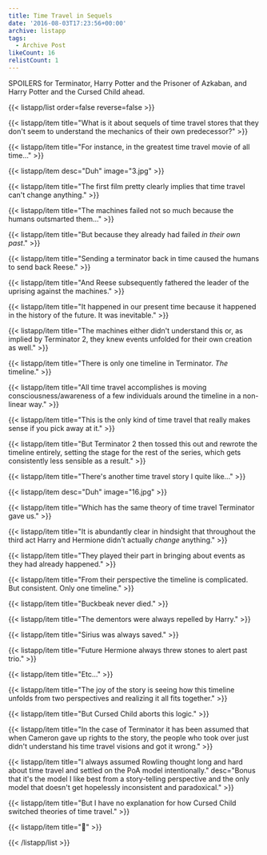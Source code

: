 ```yaml
---
title: Time Travel in Sequels
date: '2016-08-03T17:23:56+00:00'
archive: listapp
tags: 
  - Archive Post
likeCount: 16
relistCount: 1
---
```


SPOILERS for Terminator, Harry Potter and the Prisoner of Azkaban, and Harry Potter and the Cursed Child ahead.

<!--more-->

{{< listapp/list order=false reverse=false >}}

   {{< listapp/item title="What is it about sequels of time travel stores that they don't seem to understand the mechanics of their own predecessor?" >}}

   {{< listapp/item title="For instance, in the greatest time travel movie of all time..." >}}

   {{< listapp/item
      desc="Duh"
      image="3.jpg" >}}

   {{< listapp/item title="The first film pretty clearly implies that time travel can't change anything." >}}

   {{< listapp/item title="The machines failed not so much because the humans outsmarted them..." >}}

   {{< listapp/item title="But because they already had failed *in their own past*." >}}

   {{< listapp/item title="Sending a terminator back in time caused the humans to send back Reese." >}}

   {{< listapp/item title="And Reese subsequently fathered the leader of the uprising against the machines." >}}

   {{< listapp/item title="It happened in our present time because it happened in the history of the future. It was inevitable." >}}

   {{< listapp/item title="The machines either didn't understand this or, as implied by Terminator 2, they knew events unfolded for their own creation as well." >}}

   {{< listapp/item title="There is only one timeline in Terminator. *The* timeline." >}}

   {{< listapp/item title="All time travel accomplishes is moving consciousness/awareness of a few individuals around the timeline in a non-linear way." >}}

   {{< listapp/item title="This is the only kind of time travel that really makes sense if you pick away at it." >}}

   {{< listapp/item title="But Terminator 2 then tossed this out and rewrote the timeline entirely, setting the stage for the rest of the series, which gets consistently less sensible as a result." >}}

   {{< listapp/item title="There's another time travel story I quite like..." >}}

   {{< listapp/item
      desc="Duh"
      image="16.jpg" >}}

   {{< listapp/item title="Which has the same theory of time travel Terminator gave us." >}}

   {{< listapp/item title="It is abundantly clear in hindsight that throughout the third act Harry and Hermione didn't actually *change* anything." >}}

   {{< listapp/item title="They played their part in bringing about events as they had already happened." >}}

   {{< listapp/item title="From their perspective the timeline is complicated. But consistent. Only one timeline." >}}

   {{< listapp/item title="Buckbeak never died." >}}

   {{< listapp/item title="The dementors were always repelled by Harry." >}}

   {{< listapp/item title="Sirius was always saved." >}}

   {{< listapp/item title="Future Hermione always threw stones to alert past trio." >}}

   {{< listapp/item title="Etc..." >}}

   {{< listapp/item title="The joy of the story is seeing how this timeline unfolds from two perspectives and realizing it all fits together." >}}

   {{< listapp/item title="But Cursed Child aborts this logic." >}}

   {{< listapp/item title="In the case of Terminator it has been assumed that when Cameron gave up rights to the story, the people who took over just didn't understand his time travel visions and got it wrong." >}}

   {{< listapp/item title="I always assumed Rowling thought long and hard about time travel and settled on the PoA model intentionally."
      desc="Bonus that it's the model I like best from a story-telling perspective and the only model that doesn't get hopelessly inconsistent and paradoxical." >}}

   {{< listapp/item title="But I have no explanation for how Cursed Child switched theories of time travel." >}}

   {{< listapp/item title=":shrug:" >}}

{{< /listapp/list >}}
